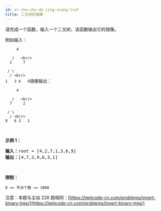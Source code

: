 ```yaml
---
id: er-cha-shu-de-jing-xiang-lcof
title: 二叉树的镜像
---
```

请完成一个函数，输入一个二叉树，该函数输出它的镜像。

例如输入：

<code>     4<br/><br/>   /   \<br/><br/>  2     7<br/><br/> / \   / \<br/><br/>1   3 6   9</code>镜像输出：

<code>     4<br/><br/>   /   \<br/><br/>  7     2<br/><br/> / \   / \<br/><br/>9   6 3   1</code>

 

**示例 1：**


<pre><strong>输入：</strong>root = [4,2,7,1,3,6,9]<br/><strong>输出：</strong>[4,7,2,9,6,3,1]<br/></pre>

 

**限制：**

<code>0 &lt;= 节点个数 &lt;= 1000</code>

注意：本题与主站 226 题相同：[https://leetcode-cn.com/problems/invert-binary-tree/](https://leetcode-cn.com/problems/invert-binary-tree/)

